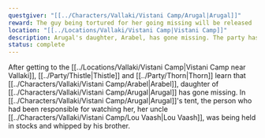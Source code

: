 ```yaml
---
questgiver: "[[../Characters/Vallaki/Vistani Camp/Arugal|Arugal]]"
reward: The guy being tortured for her going missing will be released
location: "[[../Locations/Vallaki/Vistani Camp|Vistani Camp]]"
description: Arugal's daughter, Arabel, has gone missing. The party has been asked to look for her, and it seems like she often visits the orphanage in the nearby city to play with the other children.
status: complete
---
```


After getting to the [[../Locations/Vallaki/Vistani Camp|Vistani Camp near Vallaki]], [[../Party/Thistle|Thistle]] and [[../Party/Thorn|Thorn]] learn that [[../Characters/Vallaki/Vistani Camp/Arabel|Arabel]], daughter of [[../Characters/Vallaki/Vistani Camp/Arugal|Arugal]] has gone missing. In [[../Characters/Vallaki/Vistani Camp/Arugal|Arugal]]'s tent, the person who had been responsible for watching her, her uncle [[../Characters/Vallaki/Vistani Camp/Lou Vaash|Lou Vaash]], was being held in stocks and whipped by his brother.

